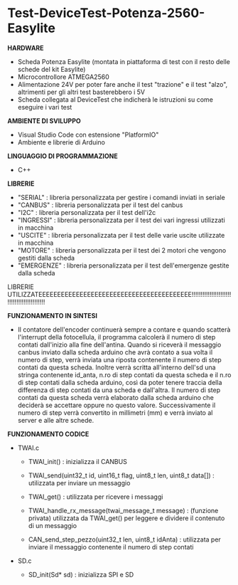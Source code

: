 # Test-DeviceTest-Potenza-2560-Easylite

**HARDWARE**
- Scheda Potenza Easylite (montata in piattaforma di test con il resto delle schede del kit Easylite)
- Microcontrollore ATMEGA2560
- Alimentazione 24V per poter fare anche il test "trazione" e il test "alzo", altrimenti per gli altri test basterebbero i 5V
- Scheda collegata al DeviceTest che indicherà le istruzioni su come eseguire i vari test

**AMBIENTE DI SVILUPPO**
- Visual Studio Code con estensione "PlatformIO"
- Ambiente e librerie di Arduino

**LINGUAGGIO DI PROGRAMMAZIONE**
- C++

**LIBRERIE**
- "SERIAL" : libreria personalizzata per gestire i comandi inviati in seriale
- "CANBUS" : libreria personalizzata per il test del canbus
- "I2C" : libreria personalizzata per il test dell'i2c
- "INGRESSI" : libreria personalizzata per il test dei vari ingressi utilizzati in macchina
- "USCITE" : libreria personalizzata per il test delle varie uscite utilizzate in macchina
- "MOTORE" : libreria personalizzata per il test dei 2 motori che vengono gestiti dalla scheda
- "EMERGENZE" : libreria personalizzata per il test dell'emergenze gestite dalla scheda

LIBRERIE UTILIZZATEEEEEEEEEEEEEEEEEEEEEEEEEEEEEEEEEEEEEEEEE!!!!!!!!!!!!!!!!!!!!!!!!!!!!!!!!!!!!!!!!!!!

**FUNZIONAMENTO IN SINTESI**
- Il contatore dell'encoder continuerà sempre a contare e quando scatterà l'interrupt della fotocellula, il programma calcolerà il numero di step contati dall'inizio alla fine dell'antina. Quando si riceverà il messaggio canbus inviato dalla scheda arduino che avrà contato a sua volta il numero di step, verrà inviata una riposta contenente il numero di step contati da questa scheda. Inoltre verrà scritta all'interno dell'sd una stringa contenente id_anta, n.ro di step contati da questa scheda e il n.ro di step contati dalla scheda arduino, così da poter tenere traccia della differenza di step contati da una scheda e dall'altra. Il numero di step contati da questa scheda verrà elaborato dalla scheda arduino che deciderà se accettare oppure no questo valore. Successivamente il numero di step verrà convertito in millimetri (mm) e verrà inviato al server e alle altre schede.

**FUNZIONAMENTO CODICE**

- TWAI.c
    - TWAI_init() : inizializza il CANBUS

    - TWAI_send(uint32_t id, uint16_t flag, uint8_t len, uint8_t data[]) : utilizzata per inviare un messaggio

    - TWAI_get() : utilizzata per ricevere i messaggi

    - TWAI_handle_rx_message(twai_message_t message) : (funzione privata) utilizzata da TWAI_get() per leggere e dividere il contenuto di un messaggio

    - CAN_send_step_pezzo(uint32_t len, uint8_t idAnta) : utilizzata per inviare il messaggio contenente il numero di step contati
  
- SD.c
    - SD_init(Sd* sd) : inizializza SPI e SD
